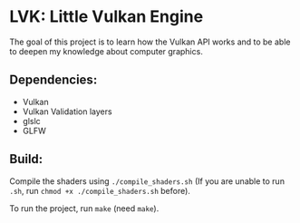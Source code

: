 # LVK: Little Vulkan Engine

The goal of this project is to learn how the Vulkan API works and to be able to deepen my knowledge about computer graphics.

## Dependencies:
 - Vulkan
 - Vulkan Validation layers
 - glslc
 - GLFW

## Build:
Compile the shaders using `./compile_shaders.sh` (If you are unable to run `.sh`, run `chmod +x ./compile_shaders.sh` before).

To run the project, run `make` (need `make`).
